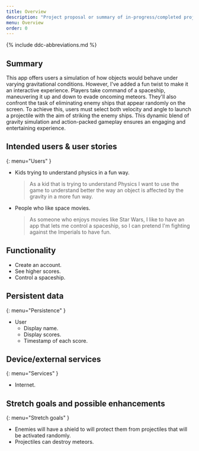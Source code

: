 ```yaml
---
title: Overview
description: "Project proposal or summary of in-progress/completed project."
menu: Overview
order: 0
---
```


{% include ddc-abbreviations.md %}

## Summary
This app offers users a simulation of how objects would behave under varying gravitational conditions. 
However, I've added a fun twist to make it an interactive experience. Players take command of a spaceship, 
maneuvering it up and down to evade oncoming meteors. They'll also confront the task of eliminating enemy ships 
that appear randomly on the screen. To achieve this, users must select both velocity and angle to launch a projectile 
with the aim of striking the enemy ships. This dynamic blend of gravity simulation and action-packed gameplay 
ensures an engaging and entertaining experience.


[//]: # (This app lets users experience a simulation of how objects would behave if it was falling in different gravities, but I'm trying to do it )

[//]: # (in a more fun way, so the user will be able to play with that idea. The user will be able to control a spaceship moving it )

[//]: # (up and down trying to avoid the meteors that will be flying in the opposite direction, also the user will have to destroy)

[//]: # (enemy's ship that will be display in random position in the screen, to destroy the enemy's ship the user will have to select)

[//]: # (the velocity and an angle to shoot a projectile with the intention of hit the enemy's ships.)


## Intended users & user stories
{: menu="Users" }

* Kids trying to understand physics in a fun way. 

  > As a kid that is trying to understand Physics I want to use the game to understand better the way an object is affected by the gravity in a more fun way. 


* People who like space movies.

  > As someone who enjoys movies like Star Wars, I like to have an app that lets me control a spaceship, so I can pretend I'm fighting against the Imperials to have fun.

## Functionality

[//]: # (List &#40;using a bullet list---or ordered list, if order is relevant&#41; the key functional aspects that will be provided by the app---i.e. tell us what the user will be able to do using the app. This should not simply be a re-statement of the [summary]&#40;#summary&#41;, but should instead provide a more specific articulation of the functionality and user experience.)
* Create an account.
* See higher scores.
* Control a spaceship.

## Persistent data
{: menu="Persistence" }

[//]: # (Using a bullet list, list what content will be stored on the Android device. This should include any information that users of your app would expect to be maintained &#40;i.e. without connection to a server&#41; across multiple sessions of use.)

[//]: # ()
[//]: # (For example, this starter app already includes the necessary data model elements and data-access code to store & retrieve the following )

* User
    * Display name.
    * Display scores.
    * Timestamp of each score.
    
## Device/external services
{: menu="Services" }

[//]: # (If the client component will need to access special services of the device &#40;e.g. sensors, contacts, messaging&#41;, list them here using a bullet list. Also, if the client component will need to access already-existing external services &#40;e.g. real-time weather data, Open Movie Database, Open Trivia Database&#41;, those should also be listed here; any such references to external services should include links to the main page or API description page for the service.)
* Internet.

## Stretch goals and possible enhancements 
{: menu="Stretch goals" }
* Enemies will have a shield to will protect them from projectiles that will be activated randomly.
* Projectiles can destroy meteors.

[//]: # (If you can identify functional elements of the software that you think might not be achievable in the scope of the project, but which would nonetheless add significant value if you were able to include them, list them here. For now, we recommend listing them in order of complexity/amount of work, from the least to the most.)
